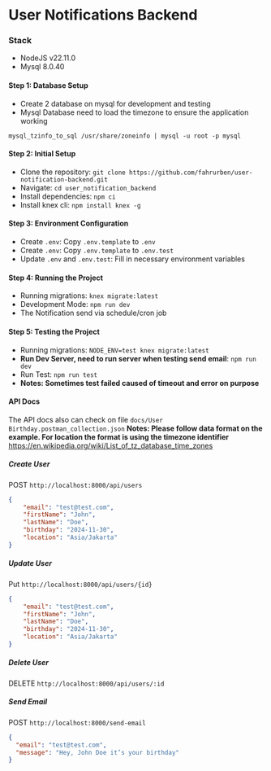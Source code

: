 # User Notifications Backend

### Stack
* NodeJS v22.11.0
* Mysql 8.0.40


#### Step 1: Database Setup
- Create 2 database on mysql for development and testing
- Mysql Database need to load the timezone to ensure the application working
```
mysql_tzinfo_to_sql /usr/share/zoneinfo | mysql -u root -p mysql
```

#### Step 2: Initial Setup
- Clone the repository: `git clone https://github.com/fahrurben/user-notification-backend.git`
- Navigate: `cd user_notification_backend`
- Install dependencies: `npm ci`
- Install knex cli: `npm install knex -g`

#### Step 3: Environment Configuration
- Create `.env`: Copy `.env.template` to `.env`
- Create `.env`: Copy `.env.template` to `.env.test`
- Update `.env` and `.env.test`: Fill in necessary environment variables

#### Step 4: Running the Project
- Running migrations: `knex migrate:latest`
- Development Mode: `npm run dev`
- The Notification send via schedule/cron job

#### Step 5: Testing the Project
- Running migrations: `NODE_ENV=test knex migrate:latest`
- **Run Dev Server, need to run server when testing send email**: `npm run dev`
- Run Test: `npm run test`
- **Notes: Sometimes test failed caused of timeout and error on purpose**

#### API Docs
The API docs also can check on file `docs/User Birthday.postman_collection.json`
**Notes: Please follow data format on the example. For location the format is using the timezone identifier**
https://en.wikipedia.org/wiki/List_of_tz_database_time_zones

##### Create User
POST `http://localhost:8000/api/users`
```json
{
    "email": "test@test.com",
    "firstName": "John",
    "lastName": "Doe",
    "birthday": "2024-11-30",
    "location": "Asia/Jakarta"
}
```

##### Update User
Put `http://localhost:8000/api/users/{id}`
```json
{
    "email": "test@test.com",
    "firstName": "John",
    "lastName": "Doe",
    "birthday": "2024-11-30",
    "location": "Asia/Jakarta"
}
```

##### Delete User
DELETE `http://localhost:8000/api/users/:id`

##### Send Email
POST `http://localhost:8000/send-email`
```json
{
  "email": "test@test.com",
  "message": "Hey, John Doe it’s your birthday"
}
```